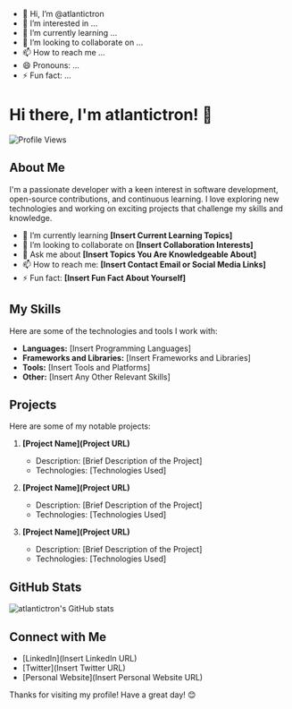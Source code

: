 - 👋 Hi, I’m @atlantictron
- 👀 I’m interested in ...
- 🌱 I’m currently learning ...
- 💞️ I’m looking to collaborate on ...
- 📫 How to reach me ...
- 😄 Pronouns: ...
- ⚡ Fun fact: ...

<!---
atlantictron/atlantictron is a ✨ special ✨ repository because its `README.md` (this file) appears on your GitHub profile.
You can click the Preview link to take a look at your changes.
--->

# Hi there, I'm atlantictron! 👋

![Profile Views](https://komarev.com/ghpvc/?username=atlantictron&color=blue)

## About Me

I'm a passionate developer with a keen interest in software development, open-source contributions, and continuous learning. I love exploring new technologies and working on exciting projects that challenge my skills and knowledge.

- 🌱 I’m currently learning **[Insert Current Learning Topics]**
- 👯 I’m looking to collaborate on **[Insert Collaboration Interests]**
- 💬 Ask me about **[Insert Topics You Are Knowledgeable About]**
- 📫 How to reach me: **[Insert Contact Email or Social Media Links]**
- ⚡ Fun fact: **[Insert Fun Fact About Yourself]**

## My Skills

Here are some of the technologies and tools I work with:

- **Languages:** [Insert Programming Languages]
- **Frameworks and Libraries:** [Insert Frameworks and Libraries]
- **Tools:** [Insert Tools and Platforms]
- **Other:** [Insert Any Other Relevant Skills]

## Projects

Here are some of my notable projects:

1. **[Project Name](Project URL)**
   - Description: [Brief Description of the Project]
   - Technologies: [Technologies Used]

2. **[Project Name](Project URL)**
   - Description: [Brief Description of the Project]
   - Technologies: [Technologies Used]

3. **[Project Name](Project URL)**
   - Description: [Brief Description of the Project]
   - Technologies: [Technologies Used]

## GitHub Stats

![atlantictron's GitHub stats](https://github-readme-stats.vercel.app/api?username=atlantictron&show_icons=true&theme=radical)

## Connect with Me

- [LinkedIn](Insert LinkedIn URL)
- [Twitter](Insert Twitter URL)
- [Personal Website](Insert Personal Website URL)

Thanks for visiting my profile! Have a great day! 😊

